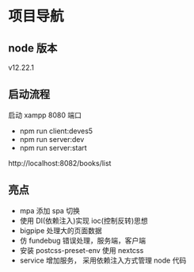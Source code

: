 # 项目导航

## node 版本

v12.22.1

## 启动流程

启动 xampp 8080 端口

- npm run client:deves5
- npm run server:dev
- npm run server:start

http://localhost:8082/books/list

## 亮点

- mpa 添加 spa 切换
- 使用 DI(依赖注入)实现 ioc(控制反转)思想
- bigpipe 处理大的页面数据
- 仿 fundebug 错误处理，服务端，客户端
- 安装 postcss-preset-env 使用 nextcss
- service 增加服务， 采用依赖注入方式管理 node 代码
